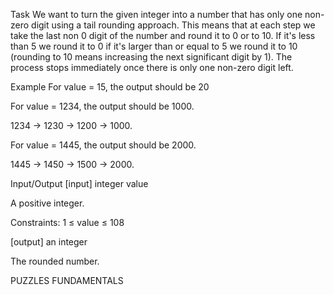 Task
We want to turn the given integer into a number that has only one non-zero digit using a tail rounding approach. This means that at each step we take the last non 0 digit of the number and round it to 0 or to 10. If it's less than 5 we round it to 0 if it's larger than or equal to 5 we round it to 10 (rounding to 10 means increasing the next significant digit by 1). The process stops immediately once there is only one non-zero digit left.

Example
For value = 15, the output should be 20

For value = 1234, the output should be 1000.

1234 -> 1230 -> 1200 -> 1000.

For value = 1445, the output should be 2000.

1445 -> 1450 -> 1500 -> 2000.

Input/Output
[input] integer value

A positive integer.

Constraints: 1 ≤ value ≤ 108

[output] an integer

The rounded number.

PUZZLES FUNDAMENTALS